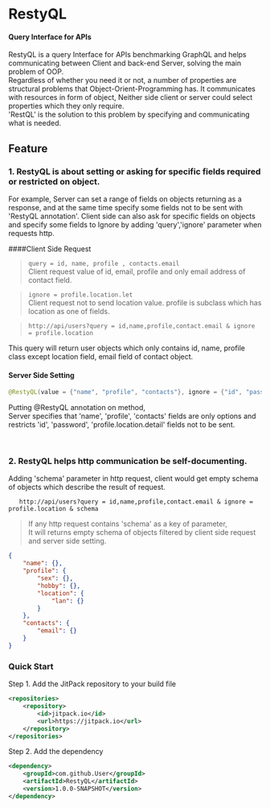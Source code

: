 # RestyQL
#### Query Interface for APIs

RestyQL is a query Interface for APIs benchmarking GraphQL and helps communicating between Client and back-end Server, solving the main problem of OOP.\
Regardless of whether you need it or not, a number of properties are structural problems that Object-Orient-Programming has.
It communicates with resources in form of object, Neither side client or server could select properties which they only require.\
'RestQL' is the solution to this problem by specifying and communicating what is needed.


## Feature
### 1. RestyQL is about setting or asking for specific fields required or restricted on object.
   For example, Server can set a range of fields on objects returning as a response, and at the same time specify some fields not to be sent with 'RestyQL annotation'. Client side can also ask for specific fields on objects and specify some fields to Ignore by adding 'query','ignore' parameter when requests http.

   ####Client Side Request 
  > `query = id, name, profile , contacts.email`   
   Client request value of id, email, profile and only email address of contact field.
     
      
  >`ignore = profile.location.let `\
   Client request not to send location value. profile is subclass which has location as one of fields.
            
            
            
     
  >     http://api/users?query = id,name,profile,contact.email & ignore = profile.location
   This query will return user objects which only contains id, name, profile class except location field, email field of contact object.
   
   
  
#### Server Side Setting
```java
@RestyQL(value = {"name", "profile", "contacts"}, ignore = {"id", "password", "profile.location.detail"})
```
   
   Putting @RestyQL annotation on method,\
   Server specifies that 'name', 'profile', 'contacts' fields are only options and restricts 'id', 'password', 'profile.location.detail' fields not to be sent.
   
   
  
  
  
  
 &nbsp;
 &nbsp;
 &nbsp;
### 2. RestyQL helps http communication be self-documenting.
   Adding 'schema' parameter in http request, client would get empty schema of objects which describe the result of request.
    
       http://api/users?query = id,name,profile,contact.email & ignore = profile.location & schema
       
    
  > If any http request contains 'schema' as a key of parameter,\
   It will returns empty schema of objects filtered by client side request and server side setting.
  >
```json
{
    "name": {},
    "profile": {
        "sex": {},
        "hobby": {},
        "location": {
            "lan": {}
        }
    },
    "contacts": {
        "email": {}
    }
}
```
    

### Quick Start

Step 1. Add the JitPack repository to your build file
```xml
<repositories>
    <repository>
        <id>jitpack.io</id>
        <url>https://jitpack.io</url>
    </repository>
</repositories>
```
Step 2. Add the dependency
```xml
<dependency>
    <groupId>com.github.User</groupId>
    <artifactId>RestyQL</artifactId>
    <version>1.0.0-SNAPSHOT</version>
</dependency>
```
